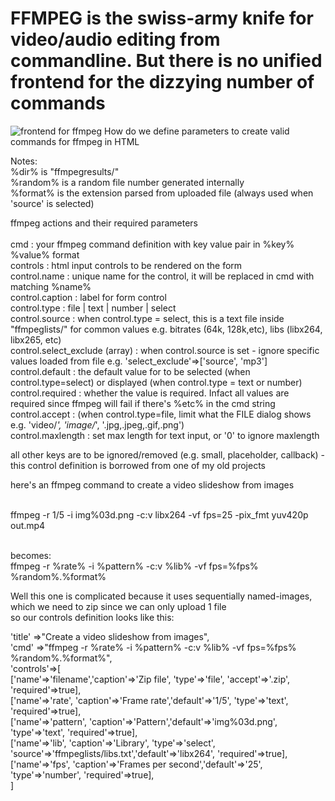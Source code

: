 # FFMPEG is the swiss-army knife for video/audio editing from commandline. But there is no unified frontend for the dizzying number of commands
![frontend for ffmpeg](https://github.com/wilwad/frontend-for-ffmpeg/blob/main/ffmpeg2.png?raw=true)
How do we define parameters to create valid commands for ffmpeg in HTML <BR >
 
Notes: <BR >
%dir% is "ffmpegresults/"  <BR >
%random% is a random file number generated internally <BR >
%format% is the extension parsed from uploaded file (always used when 'source' is selected)  <BR >
 
ffmpeg actions and their required parameters <BR >  <BR >
cmd      : your ffmpeg command definition with key value pair in %key% %value% format <BR >
controls : html input controls to be rendered on the form <BR >
            control.name : unique name for the control, it will be replaced in cmd with matching %name% <BR >
            control.caption : label for form control <BR >
            control.type : file | text | number | select  <BR >
            control.source : when control.type = select, this is a text file inside "ffmpeglists/" for common values e.g. bitrates (64k, 128k,etc), libs (libx264, libx265, etc) <BR >
              control.select_exclude (array) : when control.source is set - ignore specific values loaded from file e.g. 'select_exclude'=>['source', 'mp3'] <BR >
              control.default : the default value for to be selected (when control.type=select) or displayed (when control.type = text or number) <BR >
              control.required : whether the value is required. Infact all values are required since ffmpeg will fail if there's %etc% in the cmd string <BR >
              control.accept : (when control.type=file, limit what the FILE dialog shows e.g. 'video/*', 'image/*', '.jpg,.jpeg,.gif,.png') <BR >
              control.maxlength : set max length for text input, or '0' to ignore maxlength <BR >
              
all other keys are to be ignored/removed (e.g. small, placeholder, callback) - this control definition is borrowed from one of my old projects <BR >
 
here's an ffmpeg command to create a video slideshow from images <BR > <BR >
 
ffmpeg -r 1/5 -i img%03d.png -c:v libx264 -vf fps=25 -pix_fmt yuv420p out.mp4 <BR > <BR >
 
becomes: <BR >
ffmpeg -r %rate% -i %pattern% -c:v %lib% -vf fps=%fps% %random%.%format% <BR >
 
Well this one is complicated because it uses sequentially named-images, which we need to zip since we can only upload 1 file <BR >
so our controls definition looks like this: <BR >
 
 'title'   =>"Create a video slideshow from images", <BR >
   'cmd'     =>"ffmpeg -r %rate% -i %pattern% -c:v %lib% -vf fps=%fps% %random%.%format%", <BR >
 'controls'=>[ <BR >
                ['name'=>'filename','caption'=>'Zip file', 'type'=>'file', 'accept'=>'.zip', 'required'=>true], <BR >
 				  ['name'=>'rate',     'caption'=>'Frame rate','default'=>'1/5', 'type'=>'text', 'required'=>true], 	  <BR >
 				  ['name'=>'pattern', 'caption'=>'Pattern','default'=>'img%03d.png', 'type'=>'text', 'required'=>true], <BR >
 				  ['name'=>'lib',     'caption'=>'Library', 'type'=>'select', 'source'=>'ffmpeglists/libs.txt','default'=>'libx264', 'required'=>true],  <BR >
 				  ['name'=>'fps',     'caption'=>'Frames per second','default'=>'25', 'type'=>'number', 'required'=>true], 				   <BR >
             ] <BR >

